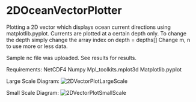 # 2DOceanVectorPlotter
Plotting a 2D vector which displays ocean current directions using matplotlib.pyplot. Currents are plotted at a certain depth only. To change the depth simply change the array index on depth = depths[]
Change m, n to use more or less data.


Sample nc file was uploaded.
See results for results.


Requirements:
NetCDF4
Numpy 
Mpl_toolkits.mplot3d 
Matplotlib.pyplot 

Large Scale Diagram:
![2DVectorPlotLargeScale](https://user-images.githubusercontent.com/68083724/159191116-1282e7cb-a351-4538-9d2c-acd21767fb95.png)

Small Scale Diagram:
![2DVectorPlotSmallScale](https://user-images.githubusercontent.com/68083724/159191373-04588ee6-2f42-4244-8840-6ad75485f00f.png)
